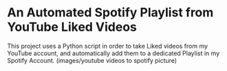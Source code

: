# An Automated Spotify Playlist from YouTube Liked Videos
This project uses a Python script in order to take Liked videos from my YouTube account, and automatically add them to a dedicated Playlist in my Spotify Account. (images/youtube videos to spotify picture)




